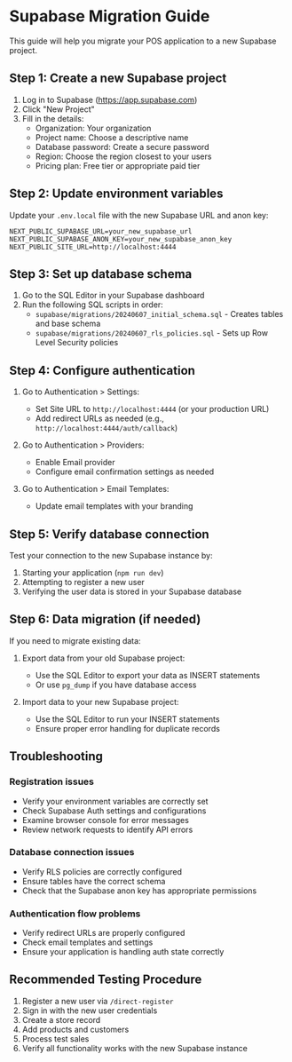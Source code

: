 # Supabase Migration Guide

This guide will help you migrate your POS application to a new Supabase project.

## Step 1: Create a new Supabase project

1. Log in to Supabase (https://app.supabase.com)
2. Click "New Project"
3. Fill in the details:
   - Organization: Your organization
   - Project name: Choose a descriptive name
   - Database password: Create a secure password
   - Region: Choose the region closest to your users
   - Pricing plan: Free tier or appropriate paid tier

## Step 2: Update environment variables

Update your `.env.local` file with the new Supabase URL and anon key:

```
NEXT_PUBLIC_SUPABASE_URL=your_new_supabase_url
NEXT_PUBLIC_SUPABASE_ANON_KEY=your_new_supabase_anon_key
NEXT_PUBLIC_SITE_URL=http://localhost:4444
```

## Step 3: Set up database schema

1. Go to the SQL Editor in your Supabase dashboard
2. Run the following SQL scripts in order:
   - `supabase/migrations/20240607_initial_schema.sql` - Creates tables and base schema
   - `supabase/migrations/20240607_rls_policies.sql` - Sets up Row Level Security policies

## Step 4: Configure authentication

1. Go to Authentication > Settings:
   - Set Site URL to `http://localhost:4444` (or your production URL)
   - Add redirect URLs as needed (e.g., `http://localhost:4444/auth/callback`)

2. Go to Authentication > Providers:
   - Enable Email provider
   - Configure email confirmation settings as needed

3. Go to Authentication > Email Templates:
   - Update email templates with your branding

## Step 5: Verify database connection

Test your connection to the new Supabase instance by:
1. Starting your application (`npm run dev`)
2. Attempting to register a new user
3. Verifying the user data is stored in your Supabase database

## Step 6: Data migration (if needed)

If you need to migrate existing data:

1. Export data from your old Supabase project:
   - Use the SQL Editor to export your data as INSERT statements
   - Or use `pg_dump` if you have database access

2. Import data to your new Supabase project:
   - Use the SQL Editor to run your INSERT statements
   - Ensure proper error handling for duplicate records

## Troubleshooting

### Registration issues
- Verify your environment variables are correctly set
- Check Supabase Auth settings and configurations
- Examine browser console for error messages
- Review network requests to identify API errors

### Database connection issues
- Verify RLS policies are correctly configured
- Ensure tables have the correct schema
- Check that the Supabase anon key has appropriate permissions

### Authentication flow problems
- Verify redirect URLs are properly configured
- Check email templates and settings
- Ensure your application is handling auth state correctly

## Recommended Testing Procedure

1. Register a new user via `/direct-register`
2. Sign in with the new user credentials
3. Create a store record
4. Add products and customers
5. Process test sales
6. Verify all functionality works with the new Supabase instance 